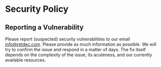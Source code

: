 # Security Policy

## Reporting a Vulnerability

Please report (suspected) security vulnerabilities to our email [info@retdec.com](mailto:info@retdec.com). Please provide as much information as possible. We will try to confirm the issue and respond in a matter of days. The fix itself depends on the complexity of the issue, its acuteness, and our currently available resources.
